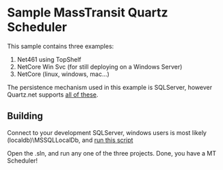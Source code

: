 # Sample MassTransit Quartz Scheduler

This sample contains three examples:

1. Net461 using TopShelf
2. NetCore Win Svc (for still deploying on a Windows Server)
3. NetCore (linux, windows, mac...)

The persistence mechanism used in this example is SQLServer, however Quartz.net supports [all of these](https://github.com/quartznet/quartznet/tree/master/database/tables).

## Building

Connect to your development SQLServer, windows users is most likely (localdb)\MSSQLLocalDb, and [run this script](create_quartz_tables.sql)

Open the .sln, and run any one of the three projects. Done, you have a MT Scheduler!